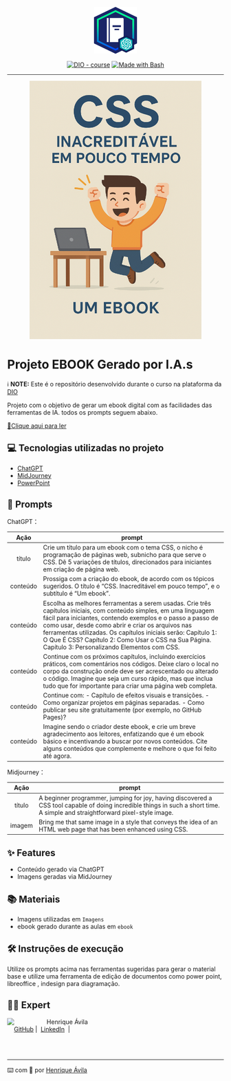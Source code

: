 ﻿<p align="center">
    <img width="100" src="Imagens/banner.png">
</p>


<p align="center">
<a href="https://dio.me/"><img src="https://img.shields.io/badge/DIO-Course-28DA77?logo=youtube" alt="DIO - course"></a>
<a href="https://www.gnu.org/software/bash/" title="Go to Bash homepage"><img src="https://img.shields.io/badge/Prompt-Project-blue?logo=gnu-bash&amp;logoColor=white" alt="Made with Bash"></a></p>

-------


<p align="center">
<img 
    src="./Imagens/capaCSS.png"
    width="400"  
/>
</p>

# Projeto EBOOK Gerado por I.A.s


  ℹ️ **NOTE:** Este é o repositório desenvolvido durante o curso na plataforma da [DIO](https://dio.me)

Projeto com o objetivo de gerar um ebook digital com as facilidades das ferramentas de IA. todos os prompts
seguem abaixo.

<a href="e-book/Um ebook.pdf" target="_blank"> 📕Clique aqui para ler</a>

## 💻 Tecnologias utilizadas no projeto

- [ChatGPT](https://chat.openai.com/) 
- [MidJourney](https://www.midjourney.com/app/)
- [PowerPoint](https://www.microsoft.com/en/microsoft-365/powerpoint)

## 🧠 Prompts


ChatGPT：

|   Ação   | prompt                                                                                                                                                                                                                                                                         |
| :------: | ------------------------------------------------------------------------------------------------------------------------------------------------------------------------------------------------------------------------------------------------------------------------------ |
|  título  | Crie um título para um ebook com o tema CSS, o nicho é programação de páginas web, subnicho para que serve o CSS. Dê 5 variações de títulos, direcionados para iniciantes em criação de página web.                                                        |
| conteúdo | Prossiga com a criação do ebook, de acordo com os tópicos sugeridos. O título é “CSS. Inacreditável em pouco tempo”, e o subtítulo é “Um ebook”.                                        |
| conteúdo | Escolha as melhores ferramentas a serem usadas. Crie três capítulos iniciais, com conteúdo simples, em uma linguagem fácil para iniciantes, contendo exemplos e o passo a passo de como usar, desde como abrir e criar os arquivos nas ferramentas utilizadas. Os capítulos iniciais serão: Capítulo 1: O Que É CSS? Capítulo 2: Como Usar o CSS na Sua Página. Capítulo 3: Personalizando Elementos com CSS.                       |
| conteúdo | Continue com os próximos capítulos, incluindo exercícios práticos, com comentários nos códigos. Deixe claro o local no corpo da construção onde deve ser acrescentado ou alterado o código. Imagine que seja um curso rápido, mas que inclua tudo que for importante para criar uma página web completa.                 |
| conteúdo | Continue com: - Capítulo de efeitos visuais e transições. - Como organizar projetos em páginas separadas. - Como publicar seu site gratuitamente (por exemplo, no GitHub Pages)?                                                            |
| conteúdo | Imagine sendo o criador deste ebook, e crie um breve agradecimento aos leitores, enfatizando que é um ebook básico e incentivando a buscar por novos conteúdos. Cite alguns conteúdos que complemente e melhore o que foi feito até agora.               |

Midjourney：

|  Ação  | prompt                                                                                 |
| :----: | -------------------------------------------------------------------------------------- |
| título | A beginner programmer, jumping for joy, having discovered a CSS tool capable of doing incredible things in such a short time. A simple and straightforward pixel-style image. |
| imagem | Bring me that same image in a style that conveys the idea of an HTML web page that has been enhanced using CSS.  |

## ✨ Features

- Conteúdo gerado via ChatGPT
- Imagens geradas via MidJourney

## 📚 Materiais

- Imagens utilizadas em `Imagens`
- ebook gerado durante as aulas em `ebook`

## 🛠️ Instruções de execução

Utilize os prompts acima nas ferramentas sugeridas para gerar o material base e utilize uma ferramenta de edição de documentos como power point, libreoffice , indesign para diagramação.

## 👨‍💻 Expert

<p>
    <img 
      align=left 
      margin=10 
      width=80 
      src="https://avatars.githubusercontent.com/u/101512356?v=4"
    />
    <p>&nbsp&nbsp&nbspHenrique Ávila<br>
    &nbsp&nbsp&nbsp
    <a href="https://github.com/Pirrique">
    GitHub</a>&nbsp;|&nbsp;
    <a href="https://www.linkedin.com/in/henrique-%C3%A1vila-623aa8ba/">LinkedIn</a>
&nbsp;|&nbsp;
    </p>
</p>
<br/><br/>
<p>

---

⌨️ com 💜 por [Henrique Ávila](https://github.com/Pirrique)
